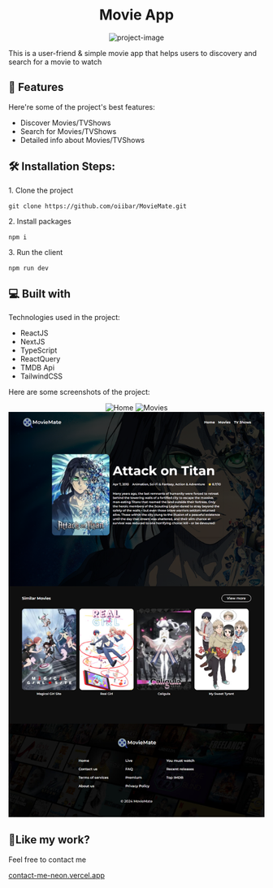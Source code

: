 <h1 align="center" id="title">Movie App</h1>

<p align="center"><img src="https://socialify.git.ci/oiibar/MovieMate/image?language=1&name=1&owner=1&pattern=Solid&theme=Light" alt="project-image"></p>

<p id="description">This is a user-friend & simple movie app that helps users to discovery and search for a movie to watch</p>

<h2>🧐 Features</h2>

Here're some of the project's best features:

- Discover Movies/TVShows
- Search for Movies/TVShows
- Detailed info about Movies/TVShows

<h2>🛠️ Installation Steps:</h2>

<p>1. Clone the project</p>

```
git clone https://github.com/oiibar/MovieMate.git
```

<p>2. Install packages</p>

```
npm i
```

<p>3. Run the client</p>

```
npm run dev
```

<h2>💻 Built with</h2>

Technologies used in the project:

- ReactJS
- NextJS
- TypeScript
- ReactQuery
- TMDB Api
- TailwindCSS

Here are some screenshots of the project:

<p align="center">
  <img src="./src/previews/home.png" alt="Home">
  <img src="./src/previews/movies.png" alt="Movies">
  <img src="./src/previews/details.png" alt="Details">
</p>

<h2>💖Like my work?</h2>

Feel free to contact me<p><a href="contact-me-neon.vercel.app">contact-me-neon.vercel.app</a></p>
